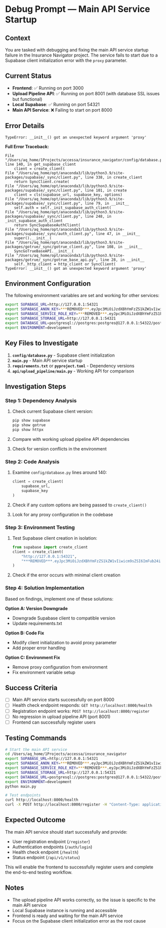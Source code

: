 # Debug Prompt — Main API Service Startup

## Context
You are tasked with debugging and fixing the main API service startup failure in the Insurance Navigator project. The service fails to start due to a Supabase client initialization error with the `proxy` parameter.

## Current Status
- **Frontend**: ✅ Running on port 3000
- **Upload Pipeline API**: ✅ Running on port 8001 (with database SSL issues but functional)
- **Local Supabase**: ✅ Running on port 54321
- **Main API Service**: ❌ Failing to start on port 8000

## Error Details
```
TypeError: __init__() got an unexpected keyword argument 'proxy'
```

**Full Error Traceback:**
```
File "/Users/aq_home/1Projects/accessa/insurance_navigator/config/database.py", line 140, in get_supabase_client
    client = create_client(
File "/Users/aq_home/opt/anaconda3/lib/python3.9/site-packages/supabase/_sync/client.py", line 338, in create_client
    return SyncClient.create(
File "/Users/aq_home/opt/anaconda3/lib/python3.9/site-packages/supabase/_sync/client.py", line 101, in create
    client = cls(supabase_url, supabase_key, options)
File "/Users/aq_home/opt/anaconda3/lib/python3.9/site-packages/supabase/_sync/client.py", line 79, in __init__
    self.auth = self._init_supabase_auth_client(
File "/Users/aq_home/opt/anaconda3/lib/python3.9/site-packages/supabase/_sync/client.py", line 248, in _init_supabase_auth_client
    return SyncSupabaseAuthClient(
File "/Users/aq_home/opt/anaconda3/lib/python3.9/site-packages/supabase/_sync/auth_client.py", line 47, in __init__
    super().__init__(
File "/Users/aq_home/opt/anaconda3/lib/python3.9/site-packages/gotrue/_sync/gotrue_client.py", line 108, in __init__
    SyncGoTrueBaseAPI.__init__(
File "/Users/aq_home/opt/anaconda3/lib/python3.9/site-packages/gotrue/_sync/gotrue_base_api.py", line 28, in __init__
    self._http_client = http_client or SyncClient(
TypeError: __init__() got an unexpected keyword argument 'proxy'
```

## Environment Configuration
The following environment variables are set and working for other services:
```bash
export SUPABASE_URL=http://127.0.0.1:54321
export SUPABASE_ANON_KEY=***REMOVED***.eyJpc3MiOiJzdXBhYmFzZS1kZW1vIiwicm9sZSI6ImFub24iLCJleHAiOjE5ODM4MTI5OTZ9.CRXP1A7WOeoJeXxjNni43kdQwgnWNReilDMblYTn_I0
export SUPABASE_SERVICE_ROLE_KEY=***REMOVED***.eyJpc3MiOiJzdXBhYmFzZS1kZW1vIiwicm9sZSI6InNlcnZpY2Vfcm9sZSIsImV4cCI6MTk4MzgxMjk5Nn0.EGIM96RAZx35lJzdJsyH-qQwv8Hdp7fsn3W0YpN81IU
export SUPABASE_STORAGE_URL=http://127.0.0.1:54321
export DATABASE_URL=postgresql://postgres:postgres@127.0.0.1:54322/postgres
export ENVIRONMENT=development
```

## Key Files to Investigate
1. **`config/database.py`** - Supabase client initialization
2. **`main.py`** - Main API service startup
3. **`requirements.txt`** or **`pyproject.toml`** - Dependency versions
4. **`api/upload_pipeline/main.py`** - Working API for comparison

## Investigation Steps

### Step 1: Dependency Analysis
1. Check current Supabase client version:
   ```bash
   pip show supabase
   pip show gotrue
   pip show httpx
   ```

2. Compare with working upload pipeline API dependencies

3. Check for version conflicts in the environment

### Step 2: Code Analysis
1. Examine `config/database.py` lines around 140:
   ```python
   client = create_client(
       supabase_url,
       supabase_key
   )
   ```

2. Check if any custom options are being passed to `create_client()`

3. Look for any proxy configuration in the codebase

### Step 3: Environment Testing
1. Test Supabase client creation in isolation:
   ```python
   from supabase import create_client
   client = create_client(
       "http://127.0.0.1:54321",
       "***REMOVED***.eyJpc3MiOiJzdXBhYmFzZS1kZW1vIiwicm9sZSI6ImFub24iLCJleHAiOjE5ODM4MTI5OTZ9.CRXP1A7WOeoJeXxjNni43kdQwgnWNReilDMblYTn_I0"
   )
   ```

2. Check if the error occurs with minimal client creation

### Step 4: Solution Implementation
Based on findings, implement one of these solutions:

**Option A: Version Downgrade**
- Downgrade Supabase client to compatible version
- Update requirements.txt

**Option B: Code Fix**
- Modify client initialization to avoid proxy parameter
- Add proper error handling

**Option C: Environment Fix**
- Remove proxy configuration from environment
- Fix environment variable setup

## Success Criteria
- [ ] Main API service starts successfully on port 8000
- [ ] Health check endpoint responds: `GET http://localhost:8000/health`
- [ ] Registration endpoint works: `POST http://localhost:8000/register`
- [ ] No regression in upload pipeline API (port 8001)
- [ ] Frontend can successfully register users

## Testing Commands
```bash
# Start the main API service
cd /Users/aq_home/1Projects/accessa/insurance_navigator
export SUPABASE_URL=http://127.0.0.1:54321
export SUPABASE_ANON_KEY=***REMOVED***.eyJpc3MiOiJzdXBhYmFzZS1kZW1vIiwicm9sZSI6ImFub24iLCJleHAiOjE5ODM4MTI5OTZ9.CRXP1A7WOeoJeXxjNni43kdQwgnWNReilDMblYTn_I0
export SUPABASE_SERVICE_ROLE_KEY=***REMOVED***.eyJpc3MiOiJzdXBhYmFzZS1kZW1vIiwicm9sZSI6InNlcnZpY2Vfcm9sZSIsImV4cCI6MTk4MzgxMjk5Nn0.EGIM96RAZx35lJzdJsyH-qQwv8Hdp7fsn3W0YpN81IU
export SUPABASE_STORAGE_URL=http://127.0.0.1:54321
export DATABASE_URL=postgresql://postgres:postgres@127.0.0.1:54322/postgres
export ENVIRONMENT=development
python main.py

# Test endpoints
curl http://localhost:8000/health
curl -X POST http://localhost:8000/register -H "Content-Type: application/json" -d '{"email":"test@example.com","password":"test123"}'
```

## Expected Outcome
The main API service should start successfully and provide:
- User registration endpoint (`/register`)
- Authentication endpoints (`/auth/login`)
- Health check endpoint (`/health`)
- Status endpoint (`/api/v1/status`)

This will enable the frontend to successfully register users and complete the end-to-end testing workflow.

## Notes
- The upload pipeline API works correctly, so the issue is specific to the main API service
- Local Supabase instance is running and accessible
- Frontend is ready and waiting for the main API service
- Focus on the Supabase client initialization error as the root cause
